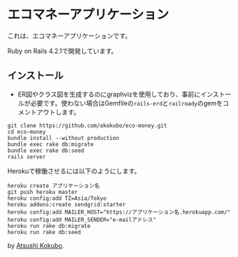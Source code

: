 # エコマネーアプリケーション

これは、エコマネーアプリケーションです。

Ruby on Rails 4.2.1で開発しています。

## インストール

* ER図やクラス図を生成するのにgraphvizを使用しており、事前にインストールが必要です。使わない場合はGemfileの`rails-erd`と`railroady`のgemをコメントアウトします。

```
git clone https://github.com/akokubo/eco-money.git
cd eco-money
bundle install --without production
bundle exec rake db:migrate
bundle exec rake db:seed
rails server
```

Herokuで稼働させるには以下のようにします。
```
heroku create アプリケーション名
git push heroku master
heroku config:add TZ=Asia/Tokyo
heroku addons:create sendgrid:starter
heroku config:add MAILER_HOST="https://アプリケーション名.herokuapp.com/"
heroku config:add MAILER_SENDER="e-mailアドレス"
heroku run rake db:migrate
heroku run rake db:seed
```

by [Atsushi Kokubo](https://twitter.com/akokubo).
